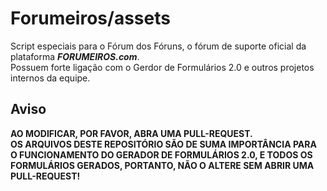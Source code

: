 # Forumeiros/assets

Script especiais para o Fórum dos Fóruns, o fórum de suporte oficial da plataforma ***FORUMEIROS.com***.  
Possuem forte ligação com o Gerdor de Formulários 2.0 e outros projetos internos da equipe.

## Aviso

**AO MODIFICAR, POR FAVOR, ABRA UMA PULL-REQUEST.  
OS ARQUIVOS DESTE REPOSITÓRIO SÃO DE SUMA IMPORTÂNCIA PARA O FUNCIONAMENTO DO GERADOR DE FORMULÁRIOS 2.0, E TODOS OS FORMULÁRIOS GERADOS, PORTANTO, NÃO O ALTERE SEM ABRIR UMA PULL-REQUEST!**
